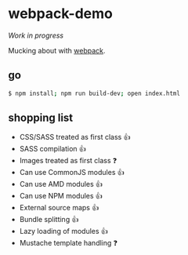 # webpack-demo

*Work in progress*

Mucking about with [webpack](http://webpack.github.io/).

## go

```sh
$ npm install; npm run build-dev; open index.html
```

## shopping list

 * CSS/SASS treated as first class :+1:
 * SASS compilation :+1:
 * Images treated as first class :question:
 * Can use CommonJS modules :+1:
 * Can use AMD modules :+1:
 * Can use NPM modules :+1:
 * External source maps :+1:
 * Bundle splitting :+1:
 * Lazy loading of modules :+1:
 * Mustache template handling :question: